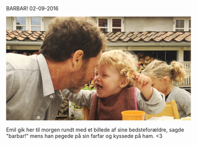 BARBAR!
02-09-2016


![Emil og Barbar](/static/20160902_barbar_og_emil.png)

Emil gik her til morgen rundt med et billede af sine bedsteforældre, sagde "barbar!" mens han pegede på sin farfar og kyssede på ham. <3
